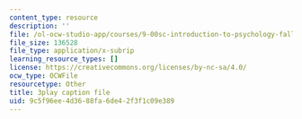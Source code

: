 ```yaml
---
content_type: resource
description: ''
file: /ol-ocw-studio-app/courses/9-00sc-introduction-to-psychology-fall-2011/9c5f96ee4d3688fa6de42f3f1c09e389_syXplPKQb_o.srt
file_size: 136528
file_type: application/x-subrip
learning_resource_types: []
license: https://creativecommons.org/licenses/by-nc-sa/4.0/
ocw_type: OCWFile
resourcetype: Other
title: 3play caption file
uid: 9c5f96ee-4d36-88fa-6de4-2f3f1c09e389
---
```

